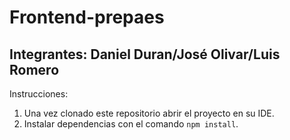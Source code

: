 # Frontend-prepaes
## Integrantes: Daniel Duran/José Olivar/Luis Romero

Instrucciones:

1. Una vez clonado este repositorio abrir el proyecto en su IDE.
2. Instalar dependencias con el comando ```npm install```.
